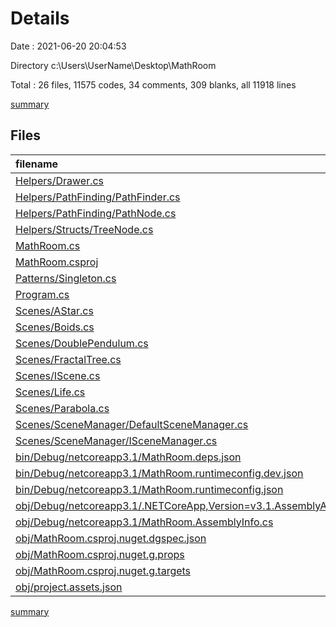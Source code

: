 # Details

Date : 2021-06-20 20:04:53

Directory c:\Users\UserName\Desktop\MathRoom

Total : 26 files,  11575 codes, 34 comments, 309 blanks, all 11918 lines

[summary](results.md)

## Files
| filename | language | code | comment | blank | total |
| :--- | :--- | ---: | ---: | ---: | ---: |
| [Helpers/Drawer.cs](/Helpers/Drawer.cs) | C# | 24 | 0 | 4 | 28 |
| [Helpers/PathFinding/PathFinder.cs](/Helpers/PathFinding/PathFinder.cs) | C# | 74 | 0 | 21 | 95 |
| [Helpers/PathFinding/PathNode.cs](/Helpers/PathFinding/PathNode.cs) | C# | 23 | 0 | 4 | 27 |
| [Helpers/Structs/TreeNode.cs](/Helpers/Structs/TreeNode.cs) | C# | 54 | 0 | 11 | 65 |
| [MathRoom.cs](/MathRoom.cs) | C# | 52 | 1 | 11 | 64 |
| [MathRoom.csproj](/MathRoom.csproj) | XML | 35 | 0 | 1 | 36 |
| [Patterns/Singleton.cs](/Patterns/Singleton.cs) | C# | 17 | 0 | 2 | 19 |
| [Program.cs](/Program.cs) | C# | 12 | 0 | 2 | 14 |
| [Scenes/AStar.cs](/Scenes/AStar.cs) | C# | 200 | 4 | 39 | 243 |
| [Scenes/Boids.cs](/Scenes/Boids.cs) | C# | 208 | 3 | 70 | 281 |
| [Scenes/DoublePendulum.cs](/Scenes/DoublePendulum.cs) | C# | 104 | 6 | 20 | 130 |
| [Scenes/FractalTree.cs](/Scenes/FractalTree.cs) | C# | 56 | 0 | 15 | 71 |
| [Scenes/IScene.cs](/Scenes/IScene.cs) | C# | 38 | 0 | 9 | 47 |
| [Scenes/Life.cs](/Scenes/Life.cs) | C# | 90 | 5 | 20 | 115 |
| [Scenes/Parabola.cs](/Scenes/Parabola.cs) | C# | 138 | 4 | 35 | 177 |
| [Scenes/SceneManager/DefaultSceneManager.cs](/Scenes/SceneManager/DefaultSceneManager.cs) | C# | 92 | 0 | 31 | 123 |
| [Scenes/SceneManager/ISceneManager.cs](/Scenes/SceneManager/ISceneManager.cs) | C# | 18 | 0 | 8 | 26 |
| [bin/Debug/netcoreapp3.1/MathRoom.deps.json](/bin/Debug/netcoreapp3.1/MathRoom.deps.json) | JSON | 2,431 | 0 | 0 | 2,431 |
| [bin/Debug/netcoreapp3.1/MathRoom.runtimeconfig.dev.json](/bin/Debug/netcoreapp3.1/MathRoom.runtimeconfig.dev.json) | JSON | 9 | 0 | 0 | 9 |
| [bin/Debug/netcoreapp3.1/MathRoom.runtimeconfig.json](/bin/Debug/netcoreapp3.1/MathRoom.runtimeconfig.json) | JSON | 12 | 0 | 0 | 12 |
| [obj/Debug/netcoreapp3.1/.NETCoreApp,Version=v3.1.AssemblyAttributes.cs](/obj/Debug/netcoreapp3.1/.NETCoreApp,Version=v3.1.AssemblyAttributes.cs) | C# | 3 | 1 | 1 | 5 |
| [obj/Debug/netcoreapp3.1/MathRoom.AssemblyInfo.cs](/obj/Debug/netcoreapp3.1/MathRoom.AssemblyInfo.cs) | C# | 9 | 10 | 5 | 24 |
| [obj/MathRoom.csproj.nuget.dgspec.json](/obj/MathRoom.csproj.nuget.dgspec.json) | JSON | 94 | 0 | 0 | 94 |
| [obj/MathRoom.csproj.nuget.g.props](/obj/MathRoom.csproj.nuget.g.props) | XML | 124 | 0 | 0 | 124 |
| [obj/MathRoom.csproj.nuget.g.targets](/obj/MathRoom.csproj.nuget.g.targets) | XML | 10 | 0 | 0 | 10 |
| [obj/project.assets.json](/obj/project.assets.json) | JSON | 7,648 | 0 | 0 | 7,648 |

[summary](results.md)